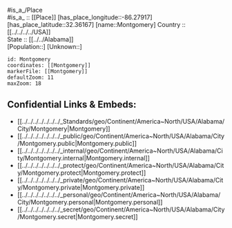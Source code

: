 ﻿---
location: [32.36167,-86.27917] 
mapzoom: [7,12] 
mapmarker: city 
type: City
tags:
- geo/City


SpocWebEntityId: 37007
isDeleted: false
confidential: public

---
#is_a_/Place  
#is_a_ :: [[Place]] 
[has_place_longitude::-86.27917] 
[has_place_latitude::32.36167] 
[name::Montgomery] 
Country :: [[../../../../USA]]  
State :: [[../../Alabama]]  
[Population::] 
[Unknown::] 


```leaflet
id: Montgomery
coordinates: [[Montgomery]] 
markerFile: [[Montgomery]] 
defaultZoom: 11 
maxZoom: 18
```


## Confidential Links & Embeds: 
- [[../../../../../../../_Standards/geo/Continent/America~North/USA/Alabama/City/Montgomery|Montgomery]] 
- [[../../../../../../../_public/geo/Continent/America~North/USA/Alabama/City/Montgomery.public|Montgomery.public]] 
- [[../../../../../../../_internal/geo/Continent/America~North/USA/Alabama/City/Montgomery.internal|Montgomery.internal]] 
- [[../../../../../../../_protect/geo/Continent/America~North/USA/Alabama/City/Montgomery.protect|Montgomery.protect]] 
- [[../../../../../../../_private/geo/Continent/America~North/USA/Alabama/City/Montgomery.private|Montgomery.private]] 
- [[../../../../../../../_personal/geo/Continent/America~North/USA/Alabama/City/Montgomery.personal|Montgomery.personal]] 
- [[../../../../../../../_secret/geo/Continent/America~North/USA/Alabama/City/Montgomery.secret|Montgomery.secret]] 
